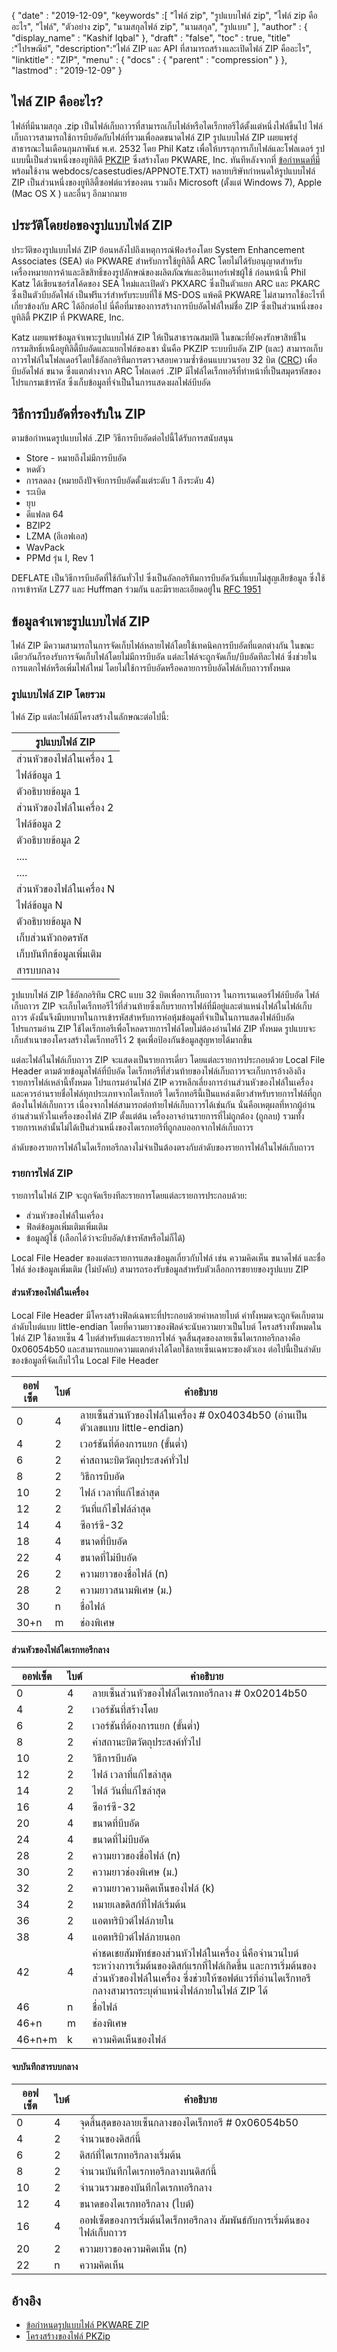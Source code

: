 {
  "date" : "2019-12-09",
  "keywords" :[ "ไฟล์ zip", "รูปแบบไฟล์ zip", "ไฟล์ zip คืออะไร", "ไฟล์", "ตัวอย่าง zip", "นามสกุลไฟล์ zip", "นามสกุล", "รูปแบบ" ],
  "author" : {
    "display_name" : "Kashif Iqbal"
},
  "draft" : "false",
  "toc" : true,
  "title" :"ไปรษณีย์",
  "description":"ไฟล์ ZIP และ API ที่สามารถสร้างและเปิดไฟล์ ZIP คืออะไร",
  "linktitle" : "ZIP",
  "menu" : {
    "docs" : {
      "parent" : "compression"
}
},
  "lastmod" : "2019-12-09"
}

## ไฟล์ ZIP คืออะไร? ##

ไฟล์ที่มีนามสกุล .zip เป็นไฟล์เก็บถาวรที่สามารถเก็บไฟล์หรือไดเร็กทอรีได้ตั้งแต่หนึ่งไฟล์ขึ้นไป ไฟล์เก็บถาวรสามารถใช้การบีบอัดกับไฟล์ที่รวมเพื่อลดขนาดไฟล์ ZIP รูปแบบไฟล์ ZIP เผยแพร่สู่สาธารณะในเดือนกุมภาพันธ์ พ.ศ. 2532 โดย Phil Katz เพื่อให้บรรลุการเก็บไฟล์และโฟลเดอร์ รูปแบบนี้เป็นส่วนหนึ่งของยูทิลิตี [PKZIP](https://www.pkware.com/pkzip) ซึ่งสร้างโดย PKWARE, Inc. ทันทีหลังจากที่ [ข้อกำหนดที่มี](https://pkware.cachefly.net/) พร้อมใช้งาน webdocs/casestudies/APPNOTE.TXT) หลายบริษัทกำหนดให้รูปแบบไฟล์ ZIP เป็นส่วนหนึ่งของยูทิลิตี้ซอฟต์แวร์ของตน รวมถึง Microsoft (ตั้งแต่ Windows 7), Apple (Mac OS X ) และอื่นๆ อีกมากมาย

## ประวัติโดยย่อของรูปแบบไฟล์ ZIP

ประวัติของรูปแบบไฟล์ ZIP ย้อนหลังไปถึงเหตุการณ์ฟ้องร้องโดย System Enhancement Associates (SEA) ต่อ PKWARE สำหรับการใช้ยูทิลิตี้ ARC โดยไม่ได้รับอนุญาตสำหรับเครื่องหมายการค้าและลิขสิทธิ์ของรูปลักษณ์ของผลิตภัณฑ์และอินเทอร์เฟซผู้ใช้ ก่อนหน้านี้ Phil Katz ได้เขียนซอร์สโค้ดของ SEA ใหม่และเปิดตัว PKXARC ซึ่งเป็นตัวแยก ARC และ PKARC ซึ่งเป็นตัวบีบอัดไฟล์ เป็นฟรีแวร์สำหรับระบบที่ใช้ MS-DOS แพ้คดี PKWARE ไม่สามารถใช้อะไรที่เกี่ยวข้องกับ ARC ได้อีกต่อไป นี่คือที่มาของการสร้างการบีบอัดไฟล์ใหม่ชื่อ ZIP ซึ่งเป็นส่วนหนึ่งของยูทิลิตี้ PKZIP ที่ PKWARE, Inc.

Katz เผยแพร่ข้อมูลจำเพาะรูปแบบไฟล์ ZIP ให้เป็นสาธารณสมบัติ ในขณะที่ยังคงรักษาสิทธิ์ในกรรมสิทธิ์เหนือยูทิลิตี้บีบอัดและแยกไฟล์ของเขา นั่นคือ PKZIP ระบบบีบอัด ZIP (และ) สามารถเก็บถาวรไฟล์ในโฟลเดอร์โดยใช้อัลกอริทึมการตรวจสอบความซ้ำซ้อนแบบวนรอบ 32 บิต ([CRC](http://en.wikipedia.org/wiki/Cyclic_redundancy_check)) เพื่อบีบอัดไฟล์ ขนาด ซึ่งแตกต่างจาก ARC โฟลเดอร์ .ZIP มีไฟล์ไดเร็กทอรีที่ทำหน้าที่เป็นสมุดรหัสของโปรแกรมเข้ารหัส ซึ่งเก็บข้อมูลที่จำเป็นในการแสดงผลไฟล์บีบอัด

## วิธีการบีบอัดที่รองรับใน ZIP

ตามข้อกำหนดรูปแบบไฟล์ .ZIP วิธีการบีบอัดต่อไปนี้ได้รับการสนับสนุน

* Store - หมายถึงไม่มีการบีบอัด
* หดตัว
* การลดลง (หมายถึงปัจจัยการบีบอัดตั้งแต่ระดับ 1 ถึงระดับ 4)
* ระเบิด
* ยุบ
* ดีแฟลต 64
* BZIP2
* LZMA (อีเอฟเอส)
* WavPack
* PPMd รุ่น I, Rev 1

DEFLATE เป็นวิธีการบีบอัดที่ใช้กันทั่วไป ซึ่งเป็นอัลกอริทึมการบีบอัดวันที่แบบไม่สูญเสียข้อมูล ซึ่งใช้การเข้ารหัส LZ77 และ Huffman ร่วมกัน และมีรายละเอียดอยู่ใน [RFC 1951](https://tools.ietf.org/html/rfc1951)

## ข้อมูลจำเพาะรูปแบบไฟล์ ZIP

ไฟล์ ZIP มีความสามารถในการจัดเก็บไฟล์หลายไฟล์โดยใช้เทคนิคการบีบอัดที่แตกต่างกัน ในขณะเดียวกันก็รองรับการจัดเก็บไฟล์โดยไม่มีการบีบอัด แต่ละไฟล์จะถูกจัดเก็บ/บีบอัดทีละไฟล์ ซึ่งช่วยในการแตกไฟล์หรือเพิ่มไฟล์ใหม่ โดยไม่ใช้การบีบอัดหรือคลายการบีบอัดไฟล์เก็บถาวรทั้งหมด

### รูปแบบไฟล์ ZIP โดยรวม

ไฟล์ Zip แต่ละไฟล์มีโครงสร้างในลักษณะต่อไปนี้:


|รูปแบบไฟล์ ZIP
---|
|ส่วนหัวของไฟล์ในเครื่อง 1
|ไฟล์ข้อมูล 1
|ตัวอธิบายข้อมูล 1
|ส่วนหัวของไฟล์ในเครื่อง 2
|ไฟล์ข้อมูล 2
|ตัวอธิบายข้อมูล 2
| ....
| ....
| ส่วนหัวของไฟล์ในเครื่อง N
|ไฟล์ข้อมูล N
|ตัวอธิบายข้อมูล N
| เก็บส่วนหัวถอดรหัส
| เก็บบันทึกข้อมูลเพิ่มเติม
|สารบบกลาง

รูปแบบไฟล์ ZIP ใช้อัลกอริทึม CRC แบบ 32 บิตเพื่อการเก็บถาวร ในการเรนเดอร์ไฟล์บีบอัด ไฟล์เก็บถาวร ZIP จะเก็บไดเร็กทอรีไว้ที่ส่วนท้ายซึ่งเก็บรายการไฟล์ที่มีอยู่และตำแหน่งไฟล์ในไฟล์เก็บถาวร ดังนั้นจึงมีบทบาทในการเข้ารหัสสำหรับการห่อหุ้มข้อมูลที่จำเป็นในการแสดงไฟล์บีบอัด โปรแกรมอ่าน ZIP ใช้ไดเร็กทอรีเพื่อโหลดรายการไฟล์โดยไม่ต้องอ่านไฟล์ ZIP ทั้งหมด รูปแบบจะเก็บสำเนาของโครงสร้างไดเร็กทอรีไว้ 2 ชุดเพื่อป้องกันข้อมูลสูญหายได้มากขึ้น

แต่ละไฟล์ในไฟล์เก็บถาวร ZIP จะแสดงเป็นรายการเดี่ยว โดยแต่ละรายการประกอบด้วย Local File Header ตามด้วยข้อมูลไฟล์ที่บีบอัด ไดเร็กทอรีที่ส่วนท้ายของไฟล์เก็บถาวรจะเก็บการอ้างอิงถึงรายการไฟล์เหล่านี้ทั้งหมด โปรแกรมอ่านไฟล์ ZIP ควรหลีกเลี่ยงการอ่านส่วนหัวของไฟล์ในเครื่อง และควรอ่านรายชื่อไฟล์ทุกประเภทจากไดเร็กทอรี ไดเร็กทอรีนี้เป็นแหล่งเดียวสำหรับรายการไฟล์ที่ถูกต้องในไฟล์เก็บถาวร เนื่องจากไฟล์สามารถต่อท้ายไฟล์เก็บถาวรได้เช่นกัน นั่นคือเหตุผลที่หากผู้อ่านอ่านส่วนหัวในเครื่องของไฟล์ ZIP ตั้งแต่ต้น เครื่องอาจอ่านรายการที่ไม่ถูกต้อง (ถูกลบ) รวมทั้งรายการเหล่านั้นไม่ได้เป็นส่วนหนึ่งของไดเรกทอรีที่ถูกลบออกจากไฟล์เก็บถาวร

ลำดับของรายการไฟล์ในไดเร็กทอรีกลางไม่จำเป็นต้องตรงกับลำดับของรายการไฟล์ในไฟล์เก็บถาวร

### รายการไฟล์ ZIP

รายการในไฟล์ ZIP จะถูกจัดเรียงทีละรายการโดยแต่ละรายการประกอบด้วย:

* ส่วนหัวของไฟล์ในเครื่อง
* ฟิลด์ข้อมูลเพิ่มเติมเพิ่มเติม
* ข้อมูลผู้ใช้ (เลือกได้ว่าจะบีบอัด/เข้ารหัสหรือไม่ก็ได้)

Local File Header ของแต่ละรายการแสดงข้อมูลเกี่ยวกับไฟล์ เช่น ความคิดเห็น ขนาดไฟล์ และชื่อไฟล์ ช่องข้อมูลเพิ่มเติม (ไม่บังคับ) สามารถรองรับข้อมูลสำหรับตัวเลือกการขยายของรูปแบบ ZIP

#### ส่วนหัวของไฟล์ในเครื่อง

Local File Header มีโครงสร้างฟิลด์เฉพาะที่ประกอบด้วยค่าหลายไบต์ ค่าทั้งหมดจะถูกจัดเก็บตามลำดับไบต์แบบ little-endian โดยที่ความยาวของฟิลด์จะนับความยาวเป็นไบต์ โครงสร้างทั้งหมดในไฟล์ ZIP ใช้ลายเซ็น 4 ไบต์สำหรับแต่ละรายการไฟล์ จุดสิ้นสุดของลายเซ็นไดเรกทอรีกลางคือ 0x06054b50 และสามารถแยกความแตกต่างได้โดยใช้ลายเซ็นเฉพาะของตัวเอง ต่อไปนี้เป็นลำดับของข้อมูลที่จัดเก็บไว้ใน Local File Header


|ออฟเซ็ต|ไบต์|คำอธิบาย
---|---|---|
|0|4|ลายเซ็นส่วนหัวของไฟล์ในเครื่อง # 0x04034b50 (อ่านเป็นตัวเลขแบบ little-endian)
|4|2|เวอร์ชันที่ต้องการแยก (ขั้นต่ำ)
|6|2|ค่าสถานะบิตวัตถุประสงค์ทั่วไป
|8|2|วิธีการบีบอัด
|10|2|ไฟล์ เวลาที่แก้ไขล่าสุด
|12|2|วันที่แก้ไขไฟล์ล่าสุด
|14|4|ซีอาร์ซี-32
|18|4|ขนาดที่บีบอัด
|22|4|ขนาดที่ไม่บีบอัด
|26|2|ความยาวของชื่อไฟล์ (n)
|28|2|ความยาวสนามพิเศษ (ม.)
|30|n|ชื่อไฟล์
|30+n|m|ช่องพิเศษ

#### ส่วนหัวของไฟล์ไดเรกทอรีกลาง


|ออฟเซ็ต|ไบต์|คำอธิบาย
---|---|---|
|0|4|ลายเซ็นส่วนหัวของไฟล์ไดเรกทอรีกลาง # 0x02014b50
|4|2|เวอร์ชันที่สร้างโดย
|6|2|เวอร์ชันที่ต้องการแยก (ขั้นต่ำ)
|8|2|ค่าสถานะบิตวัตถุประสงค์ทั่วไป
|10|2|วิธีการบีบอัด
|12|2|ไฟล์ เวลาที่แก้ไขล่าสุด
|14|2|ไฟล์ วันที่แก้ไขล่าสุด
|16|4|ซีอาร์ซี-32
|20|4|ขนาดที่บีบอัด
|24|4|ขนาดที่ไม่บีบอัด
|28|2|ความยาวของชื่อไฟล์ (n)
|30|2|ความยาวช่องพิเศษ (ม.)
|32|2|ความยาวความคิดเห็นของไฟล์ (k)
|34|2|หมายเลขดิสก์ที่ไฟล์เริ่มต้น
|36|2|แอตทริบิวต์ไฟล์ภายใน
|38|4|แอตทริบิวต์ไฟล์ภายนอก
|42|4|ค่าชดเชยสัมพัทธ์ของส่วนหัวไฟล์ในเครื่อง นี่คือจำนวนไบต์ระหว่างการเริ่มต้นของดิสก์แรกที่ไฟล์เกิดขึ้น และการเริ่มต้นของส่วนหัวของไฟล์ในเครื่อง ซึ่งช่วยให้ซอฟต์แวร์ที่อ่านไดเร็กทอรีกลางสามารถระบุตำแหน่งไฟล์ภายในไฟล์ ZIP ได้
|46|n|ชื่อไฟล์
|46+n|m|ช่องพิเศษ
|46+n+m|k|ความคิดเห็นของไฟล์

#### จบบันทึกสารบบกลาง


|ออฟเซ็ต|ไบต์|คำอธิบาย
---|---|---|
|0|4|จุดสิ้นสุดของลายเซ็นกลางของไดเร็กทอรี # 0x06054b50
|4|2|จำนวนของดิสก์นี้
|6|2|ดิสก์ที่ไดเรกทอรีกลางเริ่มต้น
|8|2|จำนวนบันทึกไดเรกทอรีกลางบนดิสก์นี้
|10|2|จำนวนรวมของบันทึกไดเรกทอรีกลาง
|12|4|ขนาดของไดเรกทอรีกลาง (ไบต์)
|16|4|ออฟเซ็ตของการเริ่มต้นไดเร็กทอรีกลาง สัมพันธ์กับการเริ่มต้นของไฟล์เก็บถาวร
|20|2|ความยาวของความคิดเห็น (n)
|22|n|ความคิดเห็น

## อ้างอิง

* [ข้อกำหนดรูปแบบไฟล์ PKWARE ZIP](https://pkware.cachefly.net/webdocs/casestudies/APPNOTE.TXT)
* [โครงสร้างของไฟล์ PKZip](https://users.cs.jmu.edu/buchhofp/forensics/formats/pkzip-printable.html)

